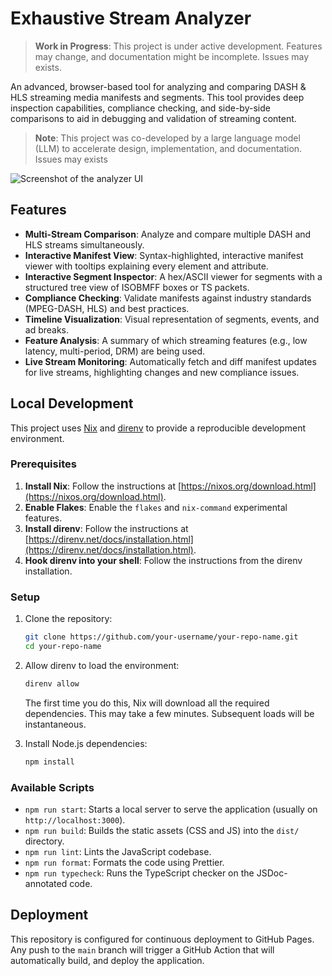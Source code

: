 # Exhaustive Stream Analyzer

> **Work in Progress**: This project is under active development. Features may change, and documentation might be incomplete. Issues may exists.

An advanced, browser-based tool for analyzing and comparing DASH & HLS streaming media manifests and segments. This tool provides deep inspection capabilities, compliance checking, and side-by-side comparisons to aid in debugging and validation of streaming content.

> **Note**: This project was co-developed by a large language model (LLM) to accelerate design, implementation, and documentation. Issues may exists

![Screenshot of the analyzer UI](https://via.placeholder.com/800x450.png?text=UI+Screenshot+Here)

## Features

-   **Multi-Stream Comparison**: Analyze and compare multiple DASH and HLS streams simultaneously.
-   **Interactive Manifest View**: Syntax-highlighted, interactive manifest viewer with tooltips explaining every element and attribute.
-   **Interactive Segment Inspector**: A hex/ASCII viewer for segments with a structured tree view of ISOBMFF boxes or TS packets.
-   **Compliance Checking**: Validate manifests against industry standards (MPEG-DASH, HLS) and best practices.
-   **Timeline Visualization**: Visual representation of segments, events, and ad breaks.
-   **Feature Analysis**: A summary of which streaming features (e.g., low latency, multi-period, DRM) are being used.
-   **Live Stream Monitoring**: Automatically fetch and diff manifest updates for live streams, highlighting changes and new compliance issues.

## Local Development

This project uses [Nix](https://nixos.org/) and [direnv](https://direnv.net/) to provide a reproducible development environment.

### Prerequisites

1.  **Install Nix**: Follow the instructions at [https://nixos.org/download.html](https://nixos.org/download.html).
2.  **Enable Flakes**: Enable the `flakes` and `nix-command` experimental features.
3.  **Install direnv**: Follow the instructions at [https://direnv.net/docs/installation.html](https://direnv.net/docs/installation.html).
4.  **Hook direnv into your shell**: Follow the instructions from the direnv installation.

### Setup

1.  Clone the repository:
    ```bash
    git clone https://github.com/your-username/your-repo-name.git
    cd your-repo-name
    ```
2.  Allow direnv to load the environment:
    ```bash
    direnv allow
    ```
    The first time you do this, Nix will download all the required dependencies. This may take a few minutes. Subsequent loads will be instantaneous.

3.  Install Node.js dependencies:
    ```bash
    npm install
    ```

### Available Scripts

-   `npm run start`: Starts a local server to serve the application (usually on `http://localhost:3000`).
-   `npm run build`: Builds the static assets (CSS and JS) into the `dist/` directory.
-   `npm run lint`: Lints the JavaScript codebase.
-   `npm run format`: Formats the code using Prettier.
-   `npm run typecheck`: Runs the TypeScript checker on the JSDoc-annotated code.

## Deployment

This repository is configured for continuous deployment to GitHub Pages. Any push to the `main` branch will trigger a GitHub Action that will automatically build, and deploy the application.